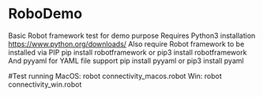 # RoboDemo
Basic Robot framework test for demo purpose
Requires Python3 installation https://www.python.org/downloads/
Also require Robot framework to be installed via PIP
    pip install robotframework 
or
    pip3 install robotframework
And pyyaml for YAML file support
    pip install pyyaml
or
    pip3 install pyaml

#Test running
MacOS:
    robot connectivity_macos.robot
Win:
    robot connectivity_win.robot


